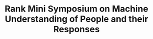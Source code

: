 ---
title: "Rank Mini Symposium on Machine Understanding of People and their Responses"
year: 2005
pdf_url: "http://www.robots.ox.ac.uk/~phst/Rank/Talks/Ripemainprogram.htm"
category: "vision"
author_list: "J. Mollon, FRS, Philip H.S. Torr"
grant: "NULL"
pub_in: ""
---